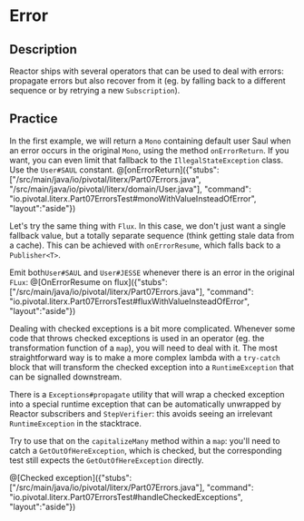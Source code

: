 # Error

## Description

Reactor ships with several operators that can be used to deal with errors: propagate errors
but also recover from it (eg. by falling back to a different sequence or by retrying a new
`Subscription`).

## Practice

In the first example, we will return a `Mono` containing default user Saul when an error occurs in
the original `Mono`, using the method `onErrorReturn`. If you want, you can even limit that
fallback to the `IllegalStateException` class. Use the `User#SAUL` constant.
@[onErrorReturn]({"stubs": ["/src/main/java/io/pivotal/literx/Part07Errors.java", "/src/main/java/io/pivotal/literx/domain/User.java"], "command": "io.pivotal.literx.Part07ErrorsTest#monoWithValueInsteadOfError", "layout":"aside"})


Let's try the same thing with `Flux`. In this case, we don't just want a single fallback
value, but a totally separate sequence (think getting stale data from a cache). This can
be achieved with `onErrorResume`, which falls back to a `Publisher<T>`.

Emit both`User#SAUL` and `User#JESSE` whenever there is an error in the original `FLux`:
@[OnErrorResume on flux]({"stubs": ["/src/main/java/io/pivotal/literx/Part07Errors.java"], "command": "io.pivotal.literx.Part07ErrorsTest#fluxWithValueInsteadOfError", "layout":"aside"})

Dealing with checked exceptions is a bit more complicated. Whenever some code that throws
checked exceptions is used in an operator (eg. the transformation function of a `map`), you
will need to deal with it. The most straightforward way is to make a more complex lambda with
a `try-catch` block that will transform the checked exception into a `RuntimeException` that
can be signalled downstream.

There is a `Exceptions#propagate` utility that will wrap a checked exception into a special
runtime exception that can be automatically unwrapped by Reactor subscribers and `StepVerifier`:
this avoids seeing an irrelevant `RuntimeException` in the stacktrace.

Try to use that on the `capitalizeMany` method within a `map`: you'll need to catch a
`GetOutOfHereException`, which is checked, but the corresponding test still expects the
`GetOutOfHereException` directly.

@[Checked exception]({"stubs": ["/src/main/java/io/pivotal/literx/Part07Errors.java"], "command": "io.pivotal.literx.Part07ErrorsTest#handleCheckedExceptions", "layout":"aside"})

